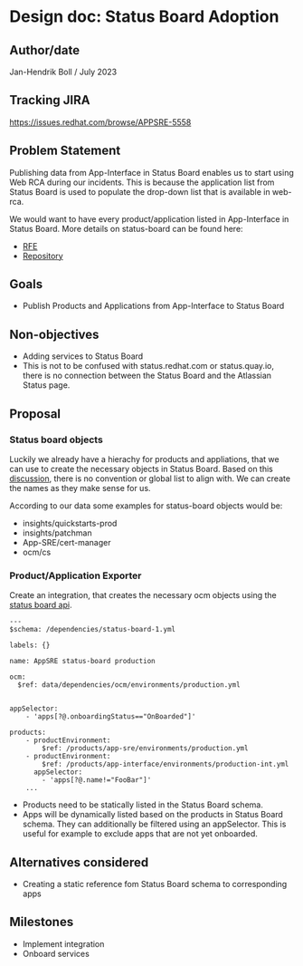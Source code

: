 # Design doc: Status Board Adoption

## Author/date


Jan-Hendrik Boll / July 2023


## Tracking JIRA

https://issues.redhat.com/browse/APPSRE-5558


## Problem Statement

Publishing data from App-Interface in Status Board enables us to start using Web RCA during our incidents. This is because the application list from Status Board is used to populate the drop-down list that is available in web-rca.

We would want to have every product/application listed in App-Interface in Status Board. More details on status-board can be found here:

* [RFE](https://docs.google.com/document/d/1JmVVEGsPgpuwWkF1HKMNMMpLI-1uzlRzuU1_-OmpKuY/edit?pli=1#heading=h.j5gzm6wgeded)
* [Repository](https://gitlab.cee.redhat.com/service/status-board)

## Goals

* Publish Products and Applications from App-Interface to Status Board

## Non-objectives

* Adding services to Status Board
* This is not to be confused with status.redhat.com or status.quay.io, there is no connection between the Status Board and the Atlassian Status page.

## Proposal

### Status board objects

Luckily we already have a hierachy for products and appliations, that we can use to create the necessary objects in Status Board. Based on this [discussion](https://redhat-internal.slack.com/archives/C03M8A471V1/p1688388520514439), there is no convention or global list to align with. We can create the names as they make sense for us.

According to our data some examples for status-board objects would be:

* insights/quickstarts-prod
* insights/patchman
* App-SRE/cert-manager
* ocm/cs

### Product/Application Exporter

Create an integration, that creates the necessary ocm objects using the [status board api](https://api.openshift.com/?urls.primaryName=Status%20Board%20service).


```
---
$schema: /dependencies/status-board-1.yml

labels: {}

name: AppSRE status-board production

ocm:
  $ref: data/dependencies/ocm/environments/production.yml


appSelector:
    - 'apps[?@.onboardingStatus=="OnBoarded"]'

products:
    - productEnvironment:
        $ref: /products/app-sre/environments/production.yml
    - productEnvironment:
        $ref: /products/app-interface/environments/production-int.yml
      appSelector:
        - 'apps[?@.name!="FooBar"]'
    ...
```

* Products need to be statically listed in the Status Board schema.
* Apps will be dynamically listed based on the products in Status Board schema. They can additionally be filtered using an appSelector. This is useful for example to exclude apps that are not yet onboarded.

## Alternatives considered

* Creating a static reference fom Status Board schema to corresponding apps


## Milestones
* Implement integration
* Onboard services
